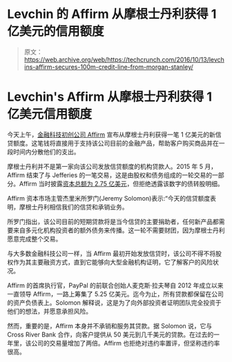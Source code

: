 # Levchin 的 Affirm 从摩根士丹利获得 1 亿美元的信用额度 

> 原文：<https://web.archive.org/web/https://techcrunch.com/2016/10/13/levchins-affirm-secures-100m-credit-line-from-morgan-stanley/>

# Levchin's Affirm 从摩根士丹利获得 1 亿美元信用额度

今天上午，[金融科技初创公司 Affirm](https://web.archive.org/web/20221006073113/https://www.affirm.com/buy-with-affirm/) 宣布从摩根士丹利获得一笔 1 亿美元的新信贷额度。这笔钱将直接用于支持该公司目前的金融产品，帮助客户购买商品并在一段时间内分散他们的支出。

摩根士丹利并不是第一家向该公司发放信贷额度的机构贷款人。2015 年 5 月，Affirm 结束了与 Jefferies 的一笔交易，这是由股权和债务组成的一轮交易的一部分。Affirm 当时披露[资本总额为 2.75 亿美元](https://web.archive.org/web/20221006073113/https://beta.techcrunch.com/2015/05/06/max-levchins-lending-startup-affirm-raises-275m-in-equity-and-debt/)，但拒绝透露该数字的债转股明细。

Affirm 资本市场主管杰里米所罗门(Jeremy Solomon)表示:“今天的信贷额度表明，摩根士丹利相信我们的信贷和承销业务。

所罗门指出，该公司目前的短期贷款将是当今信贷的主要捐助者，任何新产品都需要来自多元化机构投资者的额外债务来传播。这一轮不需要财团，因为摩根士丹利愿意完成整个交易。

与大多数金融科技公司一样，当 Affirm 最初开始发放信贷时，该公司不得不将股权作为其主要融资方式，直到它能够向大型金融机构证明，它了解客户的风险状况。

Affirm 的首席执行官，PayPal 的前联合创始人麦克斯·拉夫琴自 2012 年成立以来一直领导 Affirm，一路上筹集了 5.25 亿美元。迄今为止，所有贷款都保留在公司的资产负债表上。Solomon 解释说，这是为了向外部投资者证明团队完全投资于他们的想法，并愿意承担风险。

然而，重要的是，Affirm 本身并不承销和服务其贷款。据 Solomon 说，它与 Cross River Bank 合作，向客户提供从 50 美元到几千美元的贷款。在过去的一年里，该公司的交易量增加了两倍。Affirm 也拒绝对违约率置评，但坚称违约率很高。